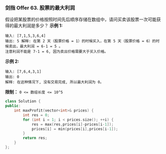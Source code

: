 ### 剑指 Offer 63. 股票的最大利润
假设把某股票的价格按照时间先后顺序存储在数组中，请问买卖该股票一次可能获得的最大利润是多少？
**示例 1:**
```
输入: [7,1,5,3,6,4] 
输出: 5 解释: 在第 2 天（股票价格 = 1）的时候买入，在第 5 天（股票价格 = 6）的时候卖出，最大利润 = 6-1 = 5 。 
注意利润不能是 7-1 = 6, 因为卖出价格需要大于买入价格。
```
**示例 2:**
```
输入: [7,6,4,3,1] 
输出: 0 
解释: 在这种情况下, 没有交易完成, 所以最大利润为 0。
```
**限制：**
`0 <= 数组长度 <= 10^5`

```cpp
class Solution {
public:
    int maxProfit(vector<int>& prices) {
        int res = 0;
        for (int i = 1; i < prices.size(); ++i) {
            res = max(res,prices[i]-prices[i-1]);
            prices[i] = min(prices[i],prices[i-1]);
        }
        return res;
    }
};
```